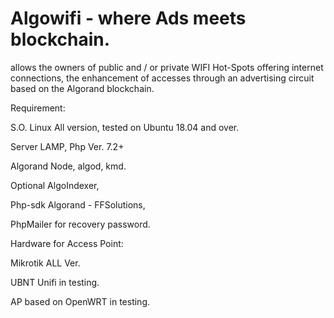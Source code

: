 # Algowifi - where Ads meets blockchain.

allows the owners of public and / or private WIFI Hot-Spots offering internet connections, the enhancement of accesses through an advertising circuit based on the Algorand blockchain.


Requirement:


S.O. Linux All version, tested on Ubuntu 18.04 and over.

Server LAMP, Php Ver. 7.2+

Algorand Node, algod, kmd. 

Optional AlgoIndexer,

Php-sdk Algorand - FFSolutions, 

PhpMailer for recovery password.


Hardware for Access Point:

Mikrotik ALL Ver. 

UBNT Unifi in testing.

AP based on OpenWRT in testing.

